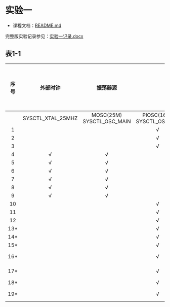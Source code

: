 # 实验一

- 课程文档：[README.md](../../README.md)

完整版实验记录参见：[实验一记录.docx](实验一记录.docx)

## 表1-1

|     序号    |     外部时钟    |     振荡器源    |  |     系统时钟源    |  |     PLL VCO频率    |  |     希望设定的系统时钟频率（MHz）    |     DEBUG 观测到的时钟频率数值(MHz)    |     USR_SW1-PJ0 为释放状态下，示波器观测的PF0 信号频率(Hz)    |
|:-:|:-:|:-:|:-:|:-:|:-:|:-:|:-:|:-:|:-:|:-:|
|  |     SYSCTL_XTAL_25MHZ    |     MOSC(25M)     SYSCTL_OSC_MAIN    |     PIOSC(16M)     SYSCTL_OSC_INT    |     SYSCTL_USE_PLL    |     SYSCTL_USE_OSC    |     SYSCTL_CFG_VCO_320    |     SYSCTL_CFG_VCO_480    |  |  |  |
|     1    |          |          |     √    |          |     √    |          |          |     16    |     16    |          |
|     2    |          |          |     √    |          |     √    |          |          |     12    |     16    |          |
|     3    |          |          |     √    |          |     √    |          |          |     8    |     8    |          |
|     4    |     √    |     √    |          |          |     √    |          |          |     25    |     25    |          |
|     5    |     √    |     √    |          |          |     √    |          |          |     12    |     12.5    |          |
|     6    |     √    |     √    |          |          |     √    |          |          |     1    |     1    |          |
|     7    |     √    |     √    |          |     √    |          |          |     √    |     25    |     24    |          |
|     8    |     √    |     √    |          |     √    |          |          |     √    |     20    |     20    |          |
|     9    |     √    |     √    |          |     √    |          |          |     √    |     8    |     8    |          |
|     10    |          |          |     √    |     √    |          |          |     √    |     20    |     20    |          |
|     11    |          |          |     √    |     √    |          |          |     √    |     8    |     8    |          |
|     12    |          |          |     √    |     √    |          |          |     √    |     1    |     15    |          |
|     13*    |          |          |     √    |          |     √    |          |          |     4    |     4    |          |
|     14*    |          |          |     √    |          |     √    |          |          |     3    |     3.2    |          |
|     15*    |          |          |     √    |          |     √    |          |          |     2    |     2    |          |
|     16*    |          |          |     √    |          |     √    |          |          |     1.1    |     1.142 857    |          |
|     17*    |          |          |     √    |          |     √    |          |          |     1.000 001    |     1.066 666    |          |
|     18*    |          |          |     √    |     √    |          |          |     √    |     2    |     10    |          |
|     19*    |          |          |     √    |     √    |          |          |     √    |     4    |     8.571 428    |          |
